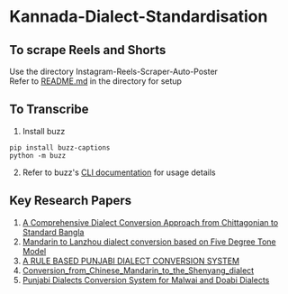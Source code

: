 # Kannada-Dialect-Standardisation
## To scrape Reels and Shorts
Use the directory Instagram-Reels-Scraper-Auto-Poster<br/>
Refer to [README.md](https://github.com/Hemabhushan-r/Kannada-Dialect-Standardisation/blob/main/Instagram-Reels-Scraper-Auto-Poster/README.md) in the directory for setup
## To Transcribe
1. Install buzz
```shell
pip install buzz-captions
python -m buzz
```
2. Refer to buzz's [CLI documentation](https://chidiwilliams.github.io/buzz/docs/cli) for usage details
## Key Research Papers
1. [A Comprehensive Dialect Conversion Approach from Chittagonian to Standard Bangla](https://www.researchgate.net/publication/342467631_A_Comprehensive_Dialect_Conversion_Approach_from_Chittagonian_to_Standard_Bangla)
2. [Mandarin to Lanzhou dialect conversion based on Five Degree Tone Model](https://ieeexplore.ieee.org/document/5684863)
3. [A RULE BASED PUNJABI DIALECT CONVERSION SYSTEM ](https://gndec.ac.in/seminar_details/files/1481191759Anterpreet%20Kaur-1411640.pdf)
4. [Conversion_from_Chinese_Mandarin_to_the_Shenyang_dialect](https://www.researchgate.net/publication/287090010_Conversion_from_Chinese_Mandarin_to_the_Shenyang_dialect)
5. [Punjabi Dialects Conversion System for Malwai and
Doabi Dialects](https://indjst.org/download-article.php?Article_Unique_Id=INDJST5766&Full_Text_Pdf_Download=True)
